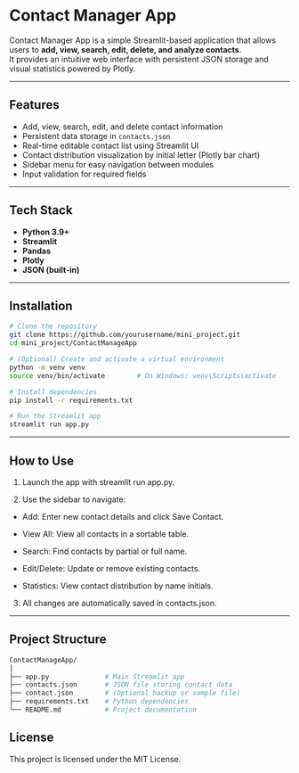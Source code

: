 # Contact Manager App

Contact Manager App is a simple Streamlit-based application that allows users to **add, view, search, edit, delete, and analyze contacts**.  
It provides an intuitive web interface with persistent JSON storage and visual statistics powered by Plotly.

---

## Features

- Add, view, search, edit, and delete contact information
- Persistent data storage in `contacts.json`
- Real-time editable contact list using Streamlit UI
- Contact distribution visualization by initial letter (Plotly bar chart)
- Sidebar menu for easy navigation between modules
- Input validation for required fields

---

## Tech Stack

- **Python 3.9+**
- **Streamlit**
- **Pandas**
- **Plotly**
- **JSON (built-in)**

---

## Installation

```bash
# Clone the repository
git clone https://github.com/yourusername/mini_project.git
cd mini_project/ContactManageApp

# (Optional) Create and activate a virtual environment
python -m venv venv
source venv/bin/activate        # On Windows: venv\Scripts\activate

# Install dependencies
pip install -r requirements.txt

# Run the Streamlit app
streamlit run app.py
```

---
## How to Use
1. Launch the app with streamlit run app.py.

2. Use the sidebar to navigate:

  - Add: Enter new contact details and click Save Contact.

  - View All: View all contacts in a sortable table.

  - Search: Find contacts by partial or full name.

  - Edit/Delete: Update or remove existing contacts.

  - Statistics: View contact distribution by name initials.

3. All changes are automatically saved in contacts.json.

---
## Project Structure
```bash
ContactManageApp/
│
├── app.py              # Main Streamlit app
├── contacts.json       # JSON file storing contact data
├── contact.json        # (Optional backup or sample file)
├── requirements.txt    # Python dependencies
└── README.md           # Project documentation
```
## License
This project is licensed under the MIT License.
